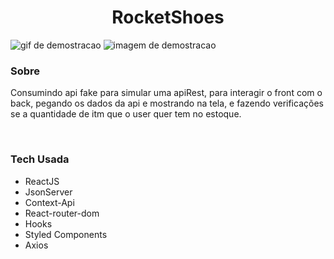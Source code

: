 <h1 align='center'>RocketShoes</h1>
<img src='./gitimg/rocktenisgif.gif' alt='gif de demostracao'/>
<img src='./gitimg/rockttenis.png' alt='imagem de demostracao'/>

<br>
<h3>
    Sobre
</h3>
<p>
    Consumindo api fake para simular uma apiRest, para interagir o front com o back, pegando os dados da api e mostrando na tela, e fazendo verificações se a quantidade de itm que o user quer tem no estoque. 
</p>

<br>

### Tech Usada
<ul>

<li>ReactJS</li>
<li>JsonServer</li>
<li>Context-Api</li>
<li>React-router-dom</li>
<li>Hooks</li>
<li>Styled Components</li>
<li>Axios</li>
</ul>